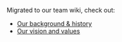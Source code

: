 Migrated to our team wiki, check out:

- [Our background & history](https://wiki.revolt.chat/notes/project/background--history/)
- [Our vision and values](https://wiki.revolt.chat/notes/project/core-vision/)
